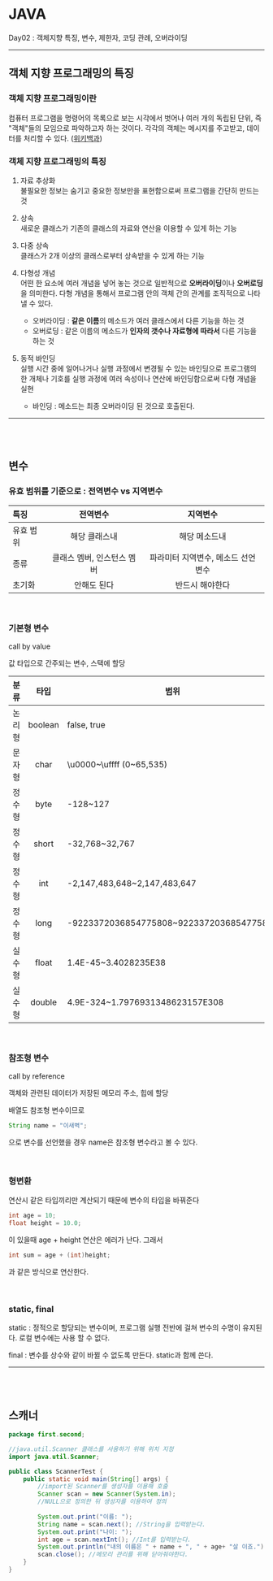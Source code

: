 # JAVA
Day02 : 객체지향 특징, 변수, 제한자, 코딩 관례, 오버라이딩

<hr/>

## 객체 지향 프로그래밍의 특징

### 객체 지향 프로그래밍이란


 컴퓨터 프로그램을 명령어의 목록으로 보는 시각에서 벗어나 여러 개의 독립된 단위, 즉 "객체"들의 모임으로 파악하고자 하는 것이다. 각각의 객체는 메시지를 주고받고, 데이터를 처리할 수 있다. ([위키백과](https://ko.wikipedia.org/wiki/%EA%B0%9D%EC%B2%B4_%EC%A7%80%ED%96%A5_%ED%94%84%EB%A1%9C%EA%B7%B8%EB%9E%98%EB%B0%8D))

### 객체 지향 프로그래밍의 특징

1. 자료 추상화<br>불필요한 정보는 숨기고 중요한 정보만을 표현함으로써 프로그램을 간단히 만드는 것

2. 상속<br>새로운 클래스가 기존의 클래스의 자료와 연산을 이용할 수 있게 하는 기능

3. 다중 상속<br>클래스가 2개 이상의 클래스로부터 상속받을 수 있게 하는 기능

4. 다형성 개념<br>어떤 한 요소에 여러 개념을 넣어 놓는 것으로 일반적으로 **오버라이딩**이나 **오버로딩**을 의미한다. 다형 개념을 통해서 프로그램 안의 객체 간의 관계를 조직적으로 나타낼 수 있다.

    - 오버라이딩 : **같은 이름**의 메소드가 여러 클래스에서 다른 기능을 하는 것
    - 오버로딩 : 같은 이름의 메소드가 **인자의 갯수나 자료형에 따라서** 다른 기능을 하는 것


5. 동적 바인딩<br>실행 시간 중에 일어나거나 실행 과정에서 변경될 수 있는 바인딩으로 프로그램의 한 개체나 기호를 실행 과정에 여러 속성이나 연산에 바인딩함으로써 다형 개념을 실현

    - 바인딩 : 메소드는 최종 오버라이딩 된 것으로 호출된다.

<hr/>

<br>

<br>

## 변수

### 유효 범위를 기준으로 : 전역변수 vs 지역변수

특징      | 전역변수 | 지역변수
:--------|:------------:|:--------:
유효 범위 | 해당 클래스내 | 해당 메소드내
종류     | 클래스 멤버, 인스턴스 멤버 | 파라미터 지역변수, 메소드 선언 변수
초기화   | 안해도 된다 | 반드시 해야한다

<br>

### 기본형 변수

call by value

값 타입으로 간주되는 변수, 스택에 할당

분류 | 타입 | 범위 | 크기(Byte)
:------:|:---------:|-------|:------:
논리형 | boolean | false, true | 1
문자형 | char | \u0000~\uffff (0~65,535) | 2
정수형 | byte | -128~127 | 1
정수형 | short | -32,768~32,767 | 2
정수형 | int | -2,147,483,648~2,147,483,647 | 4
정수형 | long | -9223372036854775808~9223372036854775807 | 8
실수형 | float | 1.4E-45~3.4028235E38 | 4
실수형 | double | 4.9E-324~1.7976931348623157E308 | 8

<br>

### 참조형 변수

call by reference

객체와 관련된 데이터가 저장된 메모리 주소, 힙에 할당

배열도 참조형 변수이므로

```java
String name = "이새벽";
```
으로 변수를 선언했을 경우 name은 참조형 변수라고 볼 수 있다.

<br>

### 형변환
연산시 같은 타입끼리만 계산되기 때문에 변수의 타입을 바꿔준다

```java
int age = 10;
float height = 10.0;
```
이 있을때 age + height 연산은 에러가 난다. 그래서

```java
int sum = age + (int)height;
```
과 같은 방식으로 연산한다.

<br>

### static, final

static : 정적으로 할당되는 변수이며, 프로그램 실행 전반에 걸쳐 변수의 수명이 유지된다. 로컬 변수에는 사용 할 수 없다.

final : 변수를 상수와 같이 바뀔 수 없도록 만든다. static과 함께  쓴다.

<hr/>

<br>

<br>

## 스캐너

```java
package first.second;

//java.util.Scanner 클래스를 사용하기 위해 위치 지정
import java.util.Scanner;

public class ScannerTest {
	public static void main(String[] args) {
        //import된 Scanner를 생성자를 이용해 호출
        Scanner scan = new Scanner(System.in); 
        //NULL으로 정의한 뒤 생성자를 이용하여 정의
        
        System.out.print("이름: ");
        String name = scan.next(); //String을 입력받는다.
        System.out.print("나이: ");
        int age = scan.nextInt(); //Int를 입력받는다.
        System.out.println("내의 이름은 " + name + ", " + age+ "살 이죠.");
        scan.close(); //메모리 관리를 위해 닫아줘야한다.
	}
}
```



